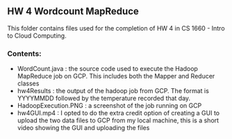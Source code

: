 ## HW 4 Wordcount MapReduce

This folder contains files used for the completion of HW 4 in CS 1660 - Intro to Cloud Computing.

### Contents:

- WordCount.java : the source code used to execute the Hadoop MapReduce job on GCP. This includes both the Mapper and Reducer classes
- hw4Results : the output of the hadoop job from GCP. The format is YYYYMMDD followed by the temperature recorded that day.
- HadoopExecution.PNG : a screenshot of the job running on GCP
- hw4GUI.mp4 : I opted to do the extra credit option of creating a GUI to upload the two data files to GCP from my local machine, this is a short video showing the GUI and uploading the files
